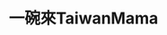 ---
title: "一碗來TaiwanMama"
description: "一碗來TaiwanMama"
layout: shop
keywords:
  - 美食競賽
  - 台灣美食
  - 美食精選
datePublished: "2025-06-30"
dateModified: "2025-07-06"
city: "台北市"
district: "中正區"
address: "台北市中正區八德路一段1號中4D, 華山1914文創園區內 中4D館"
phone: "0233224949"
geo: "25.044785529668108, 121.52950720132121"
google_map: "https://maps.app.goo.gl/15uCH78kdASc39Vr8"
footinder: "https://footinder.com.tw/%E5%8F%B0%E5%8C%97%E5%B8%82%E4%B8%AD%E6%AD%A3%E5%8D%80/31499/"
official: "https://taiwanmama.com/"
award:
  - name: "500盤"
    year: "2024"
    entries:
      - dishes:
          - "手工白菜獅子頭飯"

  - name: "台北國際牛肉麵節"
    year: "2024"
    entries:
      - group: "鮮食組"
        cooking_style: "紅燒"
        rank: "銅牌"

---